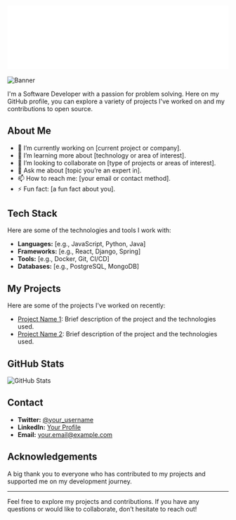 ![Greeting](greeting.gif)

![Banner](github.png) <!-- Replace this with the path to your banner image -->

I'm a Software Developer with a passion for problem solving. Here on my GitHub profile, you can explore a variety of projects I've worked on and my contributions to open source.

## About Me

- 🔭 I’m currently working on [current project or company].
- 🌱 I’m learning more about [technology or area of interest].
- 👯 I’m looking to collaborate on [type of projects or areas of interest].
- 💬 Ask me about [topic you’re an expert in].
- 📫 How to reach me: [your email or contact method].
- ⚡ Fun fact: [a fun fact about you].

## Tech Stack

Here are some of the technologies and tools I work with:

- **Languages:** [e.g., JavaScript, Python, Java]
- **Frameworks:** [e.g., React, Django, Spring]
- **Tools:** [e.g., Docker, Git, CI/CD]
- **Databases:** [e.g., PostgreSQL, MongoDB]

## My Projects

Here are some of the projects I've worked on recently:

- [Project Name 1](link-to-your-repo): Brief description of the project and the technologies used.
- [Project Name 2](link-to-your-repo): Brief description of the project and the technologies used.

## GitHub Stats

![GitHub Stats](https://github-readme-stats.vercel.app/api?username=villarley&show_icons=true&hide_title=true&hide=prs&count_private=true&hide_border=true&theme=radical) <!-- Replace `your_username` with your GitHub username -->

## Contact

- **Twitter:** [@your_username](https://twitter.com/your_username)
- **LinkedIn:** [Your Profile](https://linkedin.com/in/your-profile)
- **Email:** [your.email@example.com](mailto:your.email@example.com)

## Acknowledgements

A big thank you to everyone who has contributed to my projects and supported me on my development journey. 

---

Feel free to explore my projects and contributions. If you have any questions or would like to collaborate, don’t hesitate to reach out!

